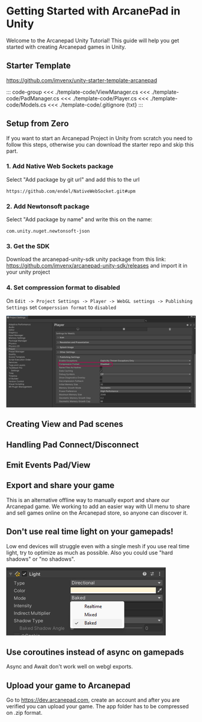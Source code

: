# Getting Started with ArcanePad in Unity

Welcome to the Arcanepad Unity Tutorial! This guide will help you get started with creating Arcanepad games in Unity.

## Starter Template

<YoutubeEmbed video-id="27YDLVHISog" />

https://github.com/imvenx/unity-starter-template-arcanepad

::: code-group
<<< ./template-code/ViewManager.cs
<<< ./template-code/PadManager.cs
<<< ./template-code/Player.cs
<<< ./template-code/Models.cs
<<< ./template-code/.gitignore {txt}
:::

## Setup from Zero

If you want to start an Arcanepad Project in Unity from scratch you need to follow this steps, otherwise you can download the starter repo and skip this part.

<YoutubeEmbed video-id="3Ehlu9WlKwU" />

### 1. Add Native Web Sockets package

Select "Add package by git url" and add this to the url

```
https://github.com/endel/NativeWebSocket.git#upm
```

### 2. Add Newtonsoft package

Select "Add package by name" and write this on the name:

```
com.unity.nuget.newtonsoft-json
```

### 3. Get the SDK

Download the arcanepad-unity-sdk unity package from this link: https://github.com/imvenx/arcanepad-unity-sdk/releases and import it in your unity project

### 4. Set compression format to disabled

On `Edit -> Project Settings -> Player -> WebGL settings -> Publishing Settings` set `Comperssion format` to `disabled`

<img src="./comperssion-format.png" />

## Creating View and Pad scenes

<YoutubeEmbed video-id="-rUw5gDRr8A" />

## Handling Pad Connect/Disconnect

<YoutubeEmbed video-id="VDSHRuETyhc" />

## Emit Events Pad/View

<YoutubeEmbed video-id="SdOOWm9KTlw" />

## Export and share your game

This is an alternative offline way to manually export and share our Arcanepad game. We working to add an
easier way with UI menu to share and sell games online on the Arcanepad store, so anyone can discover it.

<YoutubeEmbed video-id="srqW1jga7aA" />

## Don't use real time light on your gamepads!

Low end devices will struggle even with a single mesh if you use real time light, try to optimize as much as possible. Also you could use "hard shadows" or "no shadows".

![Alt text](baked-light.png)

## Use coroutines instead of async on gamepads

Async and Await don't work well on webgl exports.

## Upload your game to Arcanepad

Go to https://dev.arcanepad.com, create an account and after you are verified you can upload your game. The app folder has to be compressed on .zip format.
